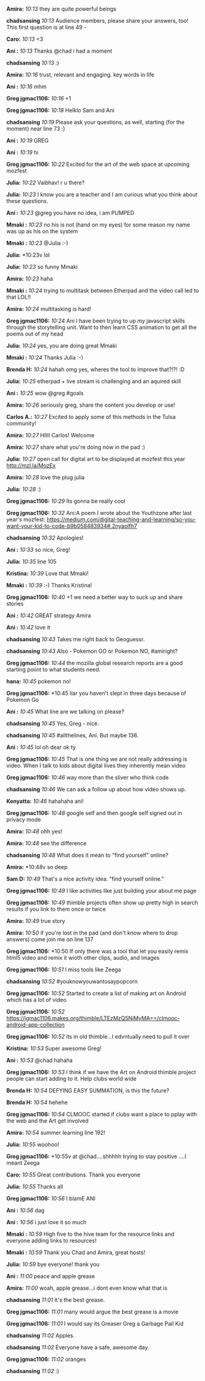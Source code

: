 **Amira:** *10:13* they are quite powerful beings

**chadsansing** *10:13* Audience members, please share your answers, too! This first question is at line 49 -

**Caro:** *10:13* <3

**Ani :** *10:13* Thanks @chad i had a moment

**chadsansing** *10:13* :)

**Amira:** *10:16* trust, relevant and engaging. key words in life

**Ani :** *10:16* mhm

**Greg jgmac1106:** *10:16* +1

**Greg jgmac1106:** *10:18* Helklo Sam and Ani

**chadsansing** *10:19* Please ask your questions, as well, starting (for the moment) near line 73 :)

**Ani :** *10:19* GREG

**Ani :** *10:19* hi

**Greg jgmac1106:** *10:22* Excited for the art of the web space at upcoming mozfest

**Julia:** *10:22* Vaibhav! r u there?

**Julia:** *10:23* I know you are a teacher and I am curious what you think about these questions.

**Ani :** *10:23* @greg you have no idea, i am PUMPED

**Mmaki :** *10:23* no his is not (hand on my eyes) for some reason my name was up as his on the system

**Mmaki :** *10:23* @Julia :-)

**Julia:** *10:23v lol

**Julia:** *10:23* so funny Mmaki

**Amira:** *10:23* haha

**Mmaki :** *10:24* trying to multitask between Etherpad and the video call led to that LOL!!

**Amira:** *10:24* multitasking is hard!

**Greg jgmac1106:** *10:24* Ani I have been trying to up my javascript skills through the storytelling unit. Want to then learn CSS animation to get all the poems out of my head

**Julia:** *10:24* yes, you are doing great Mmaki

**Mmaki :** *10:24* Thanks Julia :-)

**Brenda H:** *10:24* hahah omg yes, wheres the tool to improve that?!?! :D

**Julia:** *10:25* etherpad + live stream is challenging and an aquired skill

**Ani :** *10:25* wow @greg #goals

**Amira:** *10:26* seriously greg, share the content you develop or use!

**Carlos A.:** *10:27* Excited to apply some of this methods in the Tulsa community!

**Amira:** *10:27* HIIII Carlos! Welcome

**Amira:** *10:27* share what you're doing now in the pad :)

**Julia:** *10:27* open call for digital art to be displayed at mozfest this year http://mzl.la/MozEx

**Amira:** *10:28* love the plug julia

**Julia:** *10:28* :)

**Greg jgmac1106:** *10:29* Its gonna be really cool

**Greg jgmac1106:** *10:32* Ani:A poem I wrote about the Youthzone after last year's mozfest: https://medium.com/digital-teaching-and-learning/so-you-want-your-kid-to-code-b9b058483934#.2nyaolfh7

**chadsansing** *10:32* Apologies!

**Ani :** *10:33* so nice, Greg!

**Julia:** *10:35* line 105

**Kristina:** *10:39* Love that Mmaki!

**Mmaki :** *10:39* :-) Thanks Kristina!

**Greg jgmac1106:** *10:40* +1 we need a better way to suck up and share stories

**Ani :** *10:42* GREAT strategy Amira

**Ani :** *10:42* love it

**chadsansing** *10:43* Takes me right back to Geoguessr.

**chadsansing** *10:43* Also - Pokemon GO or Pokemon NO, #amiright?

**Greg jgmac1106:** *10:44* the mozilla global research reports are a good starting poiint to what students need.

**hana:** *10:45* pokemon no!

**Greg jgmac1106:** *10:45 liar you haven't slept in three days because of Pokemon Go

**Ani :** *10:45* What line are we talking on please?

**chadsansing** *10:45* Yes, Greg - nice.

**chadsansing** *10:45* #allthelines, Ani. But maybe 136.

**Ani :** *10:45* lol oh dear ok ty

**Greg jgmac1106:** *10:45* That is one thing we are not really addressing is video. When I talk to kids about digital lives they inherently mean video

**Greg jgmac1106:** *10:46* way more than the sliver who think code

**chadsansing** *10:46* We can ask a follow up about how video shows up.

**Kenyatta:** *10:46* hahahaha ani!

**Greg jgmac1106:** *10:48* google self and then google self signed out in privacy mode

**Amira:** *10:48* ohh yes!

**Amira:** *10:48* see the difference

**chadsansing** *10:48* What does it mean to "find yourself" online?

**Amira:** *10:48v so deep

**Sam D:** *10:49* That's a nice activity idea: "find yourself online."

**Greg jgmac1106:** *10:49* I like activities like just building your about me page

**Greg jgmac1106:** *10:49* thimble projects often show up pretty high in search results if you link to them once or twice

**Amira:** *10:49* true story

**Amira:** *10:50* if you're lost in the pad (and don't know where to drop answers) come join me on line 137

**Greg jgmac1106:** *10:50 If only there was a tool that let you easily remix html5 video and remix it wioth other clips, audio, and images

**Greg jgmac1106:** *10:51* I miss tools like Zeega

**chadsansing** *10:52* #youknowyouwantosaypopcorn

**Greg jgmac1106:** *10:52* Started to create a list of making art on Android which has a lot of video

**Greg jgmac1106:** *10:52* https://jgmac1106.makes.org/thimble/LTEzMzQ5NjMyMA==/clmooc-android-app-collection

**Greg jgmac1106:** *10:52* its in old thimble...I edvntually need to pull it over

**Kristina:** *10:53* Super awesome Greg!

**Ani :** *10:53* @chad hahaha

**Greg jgmac1106:** *10:53* I think if we have the Art on Android thimble project people can start adding to it. Help clubs world wide

**Brenda H:** *10:54* DEFYING EASY SUMMATION, is this the future?

**Brenda H:** *10:54* hehehe

**Greg jgmac1106:** *10:54* CLMOOC started if clubs want a place to pplay with the web and the Art get involved

**Amira:** *10:54* summer learning line 192!

**Julia:** *10:55* woohoo!

**Greg jgmac1106:** *10:55v at @chad....shhhhh trying to stay positive ....I meant Zeega

**Caro:** *10:55* Great contributions. Thank you everyone

**Julia:** *10:55* Thanks all

**Greg jgmac1106:** *10:56* I blamE ANI

**Ani :** *10:56* dag

**Ani :** *10:56* i just love it so much

**Mmaki :** *10:59* High five to the hive team for the resource links and everyone adding links to resources!

**Mmaki :** *10:59* Thank you Chad and Amira, great hosts!

**Julia:** *10:59* bye everyone! thank you

**Ani :** *11:00* peace and apple grease

**Amira:** *11:00* woah, apple grease...i dont even know what that is

**chadsansing** *11:01* It's the best grease.

**Greg jgmac1106:** *11:01* many would argue the best grease is a movie

**Greg jgmac1106:** *11:01* I would say its Greaser Greg a Garbage Pail Kid

**chadsansing** *11:02* Apples.

**chadsansing** *11:02* Everyone have a safe, awesome day.

**Greg jgmac1106:** *11:02* oranges

**chadsansing** *11:02* :)